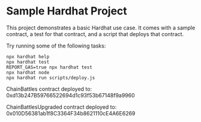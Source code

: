 # Sample Hardhat Project

This project demonstrates a basic Hardhat use case. It comes with a sample contract, a test for that contract, and a script that deploys that contract.

Try running some of the following tasks:

```shell
npx hardhat help
npx hardhat test
REPORT_GAS=true npx hardhat test
npx hardhat node
npx hardhat run scripts/deploy.js
```

ChainBattles contract deployed to: 0xd13b247B59766522694d1c93f53b67148f9a9960

ChainBattlesUpgraded contract deployed to: 0x010D56381ab1f8C3364F34b8621110cE4A6E6269
